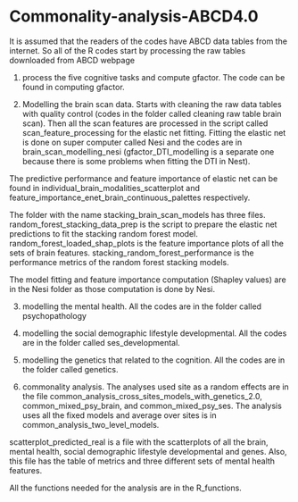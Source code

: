 # Commonality-analysis-ABCD4.0

 It is assumed that the readers of the codes have ABCD data tables from the internet. So all of the R codes start by processing the raw tables downloaded from ABCD webpage




1. process the five cognitive tasks and compute gfactor. The code can be found in computing gfactor.

2. Modelling the brain scan data. Starts with cleaning the raw data tables with quality control (codes in the folder called cleaning raw table brain scan).  Then all the scan features are processed in the script called scan_feature_processing for the elastic net fitting. Fitting the elastic net is done on super computer called Nesi and the codes are in brain_scan_modelling_nesi (gfactor_DTI_modelling is a separate one because there is some problems when fitting the DTI in Nest).

The predictive performance and feature importance of elastic net can be found in individual_brain_modalities_scatterplot and feature_importance_enet_brain_continuous_palettes respectively.

The folder with the name stacking_brain_scan_models has three files. random_forest_stacking_data_prep is the script to prepare the elastic net predictions to fit the stacking random forest model. random_forest_loaded_shap_plots is the feature importance plots of all the sets of brain features. stacking_random_forest_performance is the performance metrics of the random forest stacking models.

The model fitting and feature importance computation (Shapley values) are in the Nesi folder as those computation is done by Nesi.



3. modelling the mental health. All the codes are in the folder called psychopathology

4. modelling the social demographic lifestyle developmental. All the codes are in the folder called ses_developmental.

5. modelling the genetics that related to the cognition. All the codes are in the folder called genetics.

6. commonality analysis. The analyses used site as a random effects are in the file common_analysis_cross_sites_models_with_genetics_2.0, common_mixed_psy_brain, and common_mixed_psy_ses. The analysis uses all the fixed models and average over sites is in common_analysis_two_level_models.

scatterplot_predicted_real is a file with the scatterplots of all the brain, mental health, social demographic lifestyle developmental and genes. Also, this file has the table of metrics and three different sets of mental health features.

All the functions needed for the analysis are in the R_functions.
